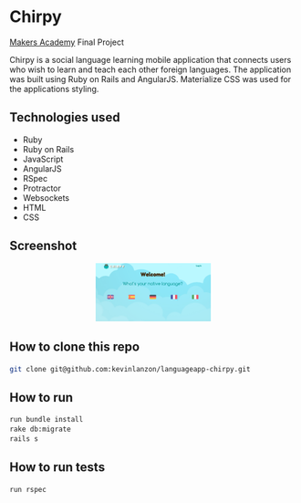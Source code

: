 Chirpy
==========
[Makers Academy](http://www.makersacademy.com) Final Project

Chirpy is a social language learning mobile application that connects users who wish to learn and teach each other foreign languages. The application was built using Ruby on Rails and AngularJS. Materialize CSS was used for the applications styling.


Technologies used
----
- Ruby
- Ruby on Rails
- JavaScript
- AngularJS
- RSpec
- Protractor
- Websockets
- HTML
- CSS

Screenshot
---
<div align="center">
        <img width="40%" src="/app/assets/images/chirpy_homepage.png">

</div>

How to clone this repo
----
```sh
git clone git@github.com:kevinlanzon/languageapp-chirpy.git
```

How to run
----
```sh
run bundle install
rake db:migrate
rails s
```

How to run tests
----
```sh
run rspec
```